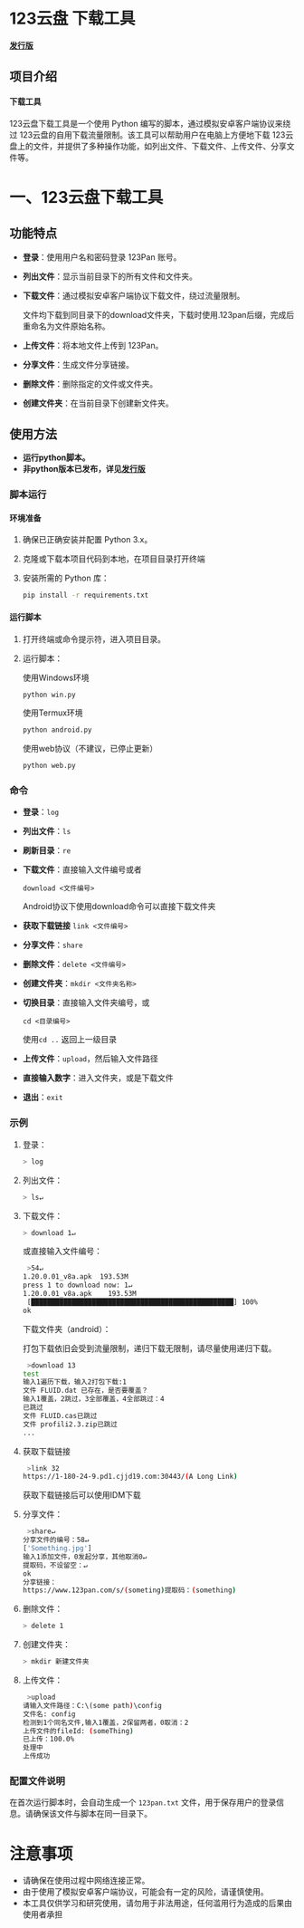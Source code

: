 # 123云盘 下载工具
**[发行版](https://github.com/naiheSH/123)**
## 项目介绍
#### 下载工具
123云盘下载工具是一个使用 Python 编写的脚本，通过模拟安卓客户端协议来绕过 123云盘的自用下载流量限制。该工具可以帮助用户在电脑上方便地下载 123云盘上的文件，并提供了多种操作功能，如列出文件、下载文件、上传文件、分享文件等。
# 一、123云盘下载工具
## 功能特点

- **登录**：使用用户名和密码登录 123Pan 账号。
- **列出文件**：显示当前目录下的所有文件和文件夹。
- **下载文件**：通过模拟安卓客户端协议下载文件，绕过流量限制。
  
  文件均下载到同目录下的download文件夹，下载时使用.123pan后缀，完成后重命名为文件原始名称。
- **上传文件**：将本地文件上传到 123Pan。
- **分享文件**：生成文件分享链接。
- **删除文件**：删除指定的文件或文件夹。
- **创建文件夹**：在当前目录下创建新文件夹。

## 使用方法

- **运行python脚本。**
- **非python版本已发布，详见[发行版](https://github.com/naiheSH/123)**

### 脚本运行
#### 环境准备

1. 确保已正确安装并配置 Python 3.x。

2. 克隆或下载本项目代码到本地，在项目目录打开终端

3. 安装所需的 Python 库：
   
   ```bash
   pip install -r requirements.txt
   ```

#### 运行脚本


1. 打开终端或命令提示符，进入项目目录。

2. 运行脚本：
   
   使用Windows环境
   ```bash
   python win.py
   ```

   使用Termux环境
   ```bash
   python android.py
   ```
   
   使用web协议（不建议，已停止更新）
   
   ```bash
   python web.py
   ```

### 命令

- **登录**：`log`

- **列出文件**：`ls`

- **刷新目录**：`re`

- **下载文件**：直接输入文件编号或者

  `download <文件编号>`
  
  Android协议下使用download命令可以直接下载文件夹

- **获取下载链接** `link <文件编号>`

- **分享文件**：`share`

- **删除文件**：`delete <文件编号>`

- **创建文件夹**：`mkdir <文件夹名称>`

- **切换目录**：直接输入文件夹编号，或

  `cd <目录编号>`
  
  使用`cd ..` 返回上一级目录<br>
  
- **上传文件**：`upload`，然后输入文件路径

- **直接输入数字**：进入文件夹，或是下载文件

- **退出**：`exit`

### 示例

1. 登录：
   
   ```bash
   > log
   ```

2. 列出文件：
   
   ```bash
   > ls↵
   ```

3. 下载文件：
   
   ```bash
   > download 1↵
   ```
   
   或直接输入文件编号：
   
   ```bash
    >54↵
   1.20.0.01_v8a.apk  193.53M
   press 1 to download now: 1↵
   1.20.0.01_v8a.apk    193.53M
    [██████████████████████████████████████████████████] 100%  
   ok
   ```
   
   下载文件夹（android）：
   
   打包下载依旧会受到流量限制，递归下载无限制，请尽量使用递归下载。
   
   ```bash
    >download 13
   test
   输入1遍历下载，输入2打包下载:1
   文件 FLUID.dat 已存在，是否要覆盖？
   输入1覆盖，2跳过，3全部覆盖，4全部跳过：4
   已跳过
   文件 FLUID.cas已跳过
   文件 profili2.3.zip已跳过
   ...
   ```

4. 获取下载链接
   
   ```bash
    >link 32
   https://1-180-24-9.pd1.cjjd19.com:30443/(A Long Link)
   ```
   
   获取下载链接后可以使用IDM下载

5. 分享文件：
   
   ```bash
    >share↵
   分享文件的编号：58↵
   ['Something.jpg']
   输入1添加文件，0发起分享，其他取消0↵
   提取码，不设留空：↵
   ok
   分享链接：
   https://www.123pan.com/s/(someting)提取码：(something)
   ```

6. 删除文件：
   
   ```bash
   > delete 1
   ```

7. 创建文件夹：
   
   ```bash
   > mkdir 新建文件夹
   ```

8. 上传文件：
   
   ```bash
    >upload
   请输入文件路径：C:\(some path)\config
   文件名: config
   检测到1个同名文件,输入1覆盖，2保留两者，0取消：2
   上传文件的fileId: (someThing)
   已上传：100.0%
   处理中
   上传成功
   ```
### 配置文件说明

在首次运行脚本时，会自动生成一个 `123pan.txt` 文件，用于保存用户的登录信息。请确保该文件与脚本在同一目录下。

# 注意事项

- 请确保在使用过程中网络连接正常。
- 由于使用了模拟安卓客户端协议，可能会有一定的风险，请谨慎使用。
- 本工具仅供学习和研究使用，请勿用于非法用途，任何滥用行为造成的后果由使用者承担
